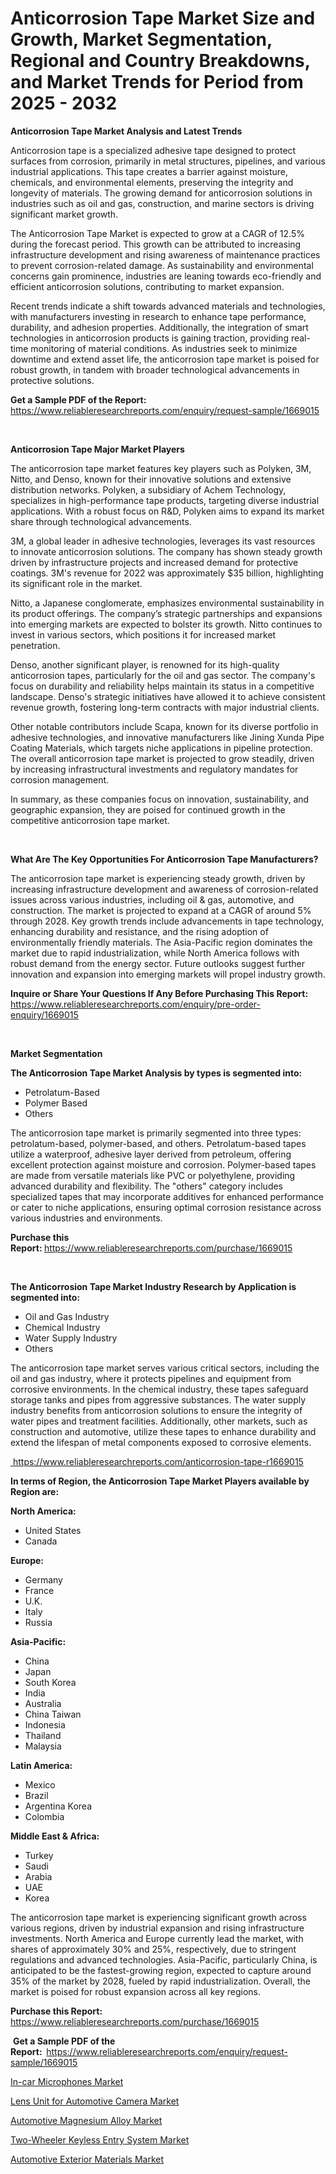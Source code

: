 <p><h1>Anticorrosion Tape Market Size and Growth, Market Segmentation, Regional and Country Breakdowns, and Market Trends for Period from 2025 -  2032</h1></p><p><strong>Anticorrosion Tape Market Analysis and Latest Trends</strong></p>
<p><p>Anticorrosion tape is a specialized adhesive tape designed to protect surfaces from corrosion, primarily in metal structures, pipelines, and various industrial applications. This tape creates a barrier against moisture, chemicals, and environmental elements, preserving the integrity and longevity of materials. The growing demand for anticorrosion solutions in industries such as oil and gas, construction, and marine sectors is driving significant market growth.</p><p>The Anticorrosion Tape Market is expected to grow at a CAGR of 12.5% during the forecast period. This growth can be attributed to increasing infrastructure development and rising awareness of maintenance practices to prevent corrosion-related damage. As sustainability and environmental concerns gain prominence, industries are leaning towards eco-friendly and efficient anticorrosion solutions, contributing to market expansion.</p><p>Recent trends indicate a shift towards advanced materials and technologies, with manufacturers investing in research to enhance tape performance, durability, and adhesion properties. Additionally, the integration of smart technologies in anticorrosion products is gaining traction, providing real-time monitoring of material conditions. As industries seek to minimize downtime and extend asset life, the anticorrosion tape market is poised for robust growth, in tandem with broader technological advancements in protective solutions.</p></p>
<p><strong>Get a Sample PDF of the Report:&nbsp;</strong> <a href="https://www.reliableresearchreports.com/enquiry/request-sample/1669015?utm_campaign=2128&utm_medium=2&utm_source=Github&utm_content=ia&utm_term=06022025&utm_id=anticorrosion-tape">https://www.reliableresearchreports.com/enquiry/request-sample/1669015</a></p>
<p>&nbsp;</p>
<p><strong>Anticorrosion Tape Major Market Players</strong></p>
<p><p>The anticorrosion tape market features key players such as Polyken, 3M, Nitto, and Denso, known for their innovative solutions and extensive distribution networks. Polyken, a subsidiary of Achem Technology, specializes in high-performance tape products, targeting diverse industrial applications. With a robust focus on R&D, Polyken aims to expand its market share through technological advancements.</p><p>3M, a global leader in adhesive technologies, leverages its vast resources to innovate anticorrosion solutions. The company has shown steady growth driven by infrastructure projects and increased demand for protective coatings. 3M's revenue for 2022 was approximately $35 billion, highlighting its significant role in the market.</p><p>Nitto, a Japanese conglomerate, emphasizes environmental sustainability in its product offerings. The company’s strategic partnerships and expansions into emerging markets are expected to bolster its growth. Nitto continues to invest in various sectors, which positions it for increased market penetration.</p><p>Denso, another significant player, is renowned for its high-quality anticorrosion tapes, particularly for the oil and gas sector. The company's focus on durability and reliability helps maintain its status in a competitive landscape. Denso's strategic initiatives have allowed it to achieve consistent revenue growth, fostering long-term contracts with major industrial clients.</p><p>Other notable contributors include Scapa, known for its diverse portfolio in adhesive technologies, and innovative manufacturers like Jining Xunda Pipe Coating Materials, which targets niche applications in pipeline protection. The overall anticorrosion tape market is projected to grow steadily, driven by increasing infrastructural investments and regulatory mandates for corrosion management. </p><p>In summary, as these companies focus on innovation, sustainability, and geographic expansion, they are poised for continued growth in the competitive anticorrosion tape market.</p></p>
<p>&nbsp;</p>
<p><strong>What Are The Key Opportunities For Anticorrosion Tape Manufacturers?</strong></p>
<p><p>The anticorrosion tape market is experiencing steady growth, driven by increasing infrastructure development and awareness of corrosion-related issues across various industries, including oil & gas, automotive, and construction. The market is projected to expand at a CAGR of around 5% through 2028. Key growth trends include advancements in tape technology, enhancing durability and resistance, and the rising adoption of environmentally friendly materials. The Asia-Pacific region dominates the market due to rapid industrialization, while North America follows with robust demand from the energy sector. Future outlooks suggest further innovation and expansion into emerging markets will propel industry growth.</p></p>
<p><strong>Inquire or Share Your Questions If Any Before Purchasing This Report:</strong> <a href="https://www.reliableresearchreports.com/enquiry/pre-order-enquiry/1669015?utm_campaign=2128&utm_medium=2&utm_source=Github&utm_content=ia&utm_term=06022025&utm_id=anticorrosion-tape">https://www.reliableresearchreports.com/enquiry/pre-order-enquiry/1669015</a></p>
<p>&nbsp;</p>
<p><strong>Market Segmentation</strong></p>
<p><strong>The Anticorrosion Tape Market Analysis by types is segmented into:</strong></p>
<p><ul><li>Petrolatum-Based</li><li>Polymer Based</li><li>Others</li></ul></p>
<p><p>The anticorrosion tape market is primarily segmented into three types: petrolatum-based, polymer-based, and others. Petrolatum-based tapes utilize a waterproof, adhesive layer derived from petroleum, offering excellent protection against moisture and corrosion. Polymer-based tapes are made from versatile materials like PVC or polyethylene, providing advanced durability and flexibility. The "others" category includes specialized tapes that may incorporate additives for enhanced performance or cater to niche applications, ensuring optimal corrosion resistance across various industries and environments.</p></p>
<p><strong>Purchase this Report:&nbsp;</strong><a href="https://www.reliableresearchreports.com/purchase/1669015?utm_campaign=2128&utm_medium=2&utm_source=Github&utm_content=ia&utm_term=06022025&utm_id=anticorrosion-tape">https://www.reliableresearchreports.com/purchase/1669015</a></p>
<p>&nbsp;</p>
<p><strong>The Anticorrosion Tape Market Industry Research by Application is segmented into:</strong></p>
<p><ul><li>Oil and Gas Industry</li><li>Chemical Industry</li><li>Water Supply Industry</li><li>Others</li></ul></p>
<p><p>The anticorrosion tape market serves various critical sectors, including the oil and gas industry, where it protects pipelines and equipment from corrosive environments. In the chemical industry, these tapes safeguard storage tanks and pipes from aggressive substances. The water supply industry benefits from anticorrosion solutions to ensure the integrity of water pipes and treatment facilities. Additionally, other markets, such as construction and automotive, utilize these tapes to enhance durability and extend the lifespan of metal components exposed to corrosive elements.</p></p>
<p><a href="https://www.reliableresearchreports.com/anticorrosion-tape-r1669015?utm_campaign=2128&utm_medium=2&utm_source=Github&utm_content=ia&utm_term=06022025&utm_id=anticorrosion-tape">&nbsp;https://www.reliableresearchreports.com/anticorrosion-tape-r1669015</a></p>
<p><strong>In terms of Region, the Anticorrosion Tape Market Players available by Region are:</strong></p>
<p>
    <p> <strong> North America: </strong>
        <ul>
            <li>United States</li>
            <li>Canada</li>
        </ul>
        </p> 
    <p> <strong> Europe: </strong>
        <ul>
            <li>Germany</li>
            <li>France</li>
            <li>U.K.</li>
            <li>Italy</li>
            <li>Russia</li>
        </ul>
        </p> 
    <p> <strong> Asia-Pacific: </strong>
        <ul>
            <li>China</li>
            <li>Japan</li>
            <li>South Korea</li>
            <li>India</li>
            <li>Australia</li>
            <li>China Taiwan</li>
            <li>Indonesia</li>
            <li>Thailand</li>
            <li>Malaysia</li>
        </ul>
        </p> 
    <p> <strong> Latin America: </strong>
        <ul>
            <li>Mexico</li>
            <li>Brazil</li>
            <li>Argentina Korea</li>
            <li>Colombia</li>
        </ul>
        </p> 
    <p> <strong> Middle East & Africa: </strong>
        <ul>
            <li>Turkey</li>
            <li>Saudi</li>
            <li>Arabia</li>
            <li>UAE</li>
            <li>Korea</li>
        </ul>
    </p>
    </p>
<p><p>The anticorrosion tape market is experiencing significant growth across various regions, driven by industrial expansion and rising infrastructure investments. North America and Europe currently lead the market, with shares of approximately 30% and 25%, respectively, due to stringent regulations and advanced technologies. Asia-Pacific, particularly China, is anticipated to be the fastest-growing region, expected to capture around 35% of the market by 2028, fueled by rapid industrialization. Overall, the market is poised for robust expansion across all key regions.</p></p>
<p><strong>Purchase this Report: </strong><a href="https://www.reliableresearchreports.com/purchase/1669015?utm_campaign=2128&utm_medium=2&utm_source=Github&utm_content=ia&utm_term=06022025&utm_id=anticorrosion-tape">https://www.reliableresearchreports.com/purchase/1669015</a></p>
<p>&nbsp;<strong>Get a Sample PDF of the Report:&nbsp;&nbsp;</strong><a href="https://www.reliableresearchreports.com/enquiry/request-sample/1669015?utm_campaign=2128&utm_medium=2&utm_source=Github&utm_content=ia&utm_term=06022025&utm_id=anticorrosion-tape">https://www.reliableresearchreports.com/enquiry/request-sample/1669015</a></p>
<p><strong></strong></p>
<p><p><a href="https://www.linkedin.com/pulse/55-cagr-forecast-forthe-in-car-microphones-marketfrom-2025-qfcle?utm_campaign=2128&utm_medium=2&utm_source=Github&utm_content=ia&utm_term=06022025&utm_id=anticorrosion-tape">In-car Microphones Market</a></p><p><a href="https://www.linkedin.com/pulse/lens-unit-automotive-camera-market-growth-expected-43-jvple?utm_campaign=2128&utm_medium=2&utm_source=Github&utm_content=ia&utm_term=06022025&utm_id=anticorrosion-tape">Lens Unit for Automotive Camera Market</a></p><p><a href="https://www.linkedin.com/pulse/regional-global-automotive-magnesium-alloy-market-analysis-projected-wyr8c?utm_campaign=2128&utm_medium=2&utm_source=Github&utm_content=ia&utm_term=06022025&utm_id=anticorrosion-tape">Automotive Magnesium Alloy Market</a></p><p><a href="https://www.linkedin.com/pulse/analysis-global-two-wheeler-keyless-entry-system-market-m7khe?utm_campaign=2128&utm_medium=2&utm_source=Github&utm_content=ia&utm_term=06022025&utm_id=anticorrosion-tape">Two-Wheeler Keyless Entry System Market</a></p><p><a href="https://www.linkedin.com/pulse/automotive-exterior-materials-market-evolution-regional-adaptations-oshpc?utm_campaign=2128&utm_medium=2&utm_source=Github&utm_content=ia&utm_term=06022025&utm_id=anticorrosion-tape">Automotive Exterior Materials Market</a></p></p>